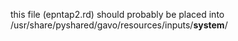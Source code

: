 this file (epntap2.rd) should probably be placed into 
/usr/share/pyshared/gavo/resources/inputs/__system__/
